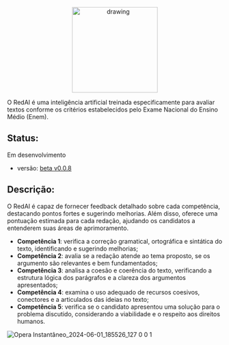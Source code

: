 <div align="center">
 <img src="https://github.com/Markfgui675/corretor_redacao_ai/assets/85682890/d52a77e8-3d2f-433f-8e1d-509b27f25edc" alt="drawing" width="200"/>
</div>

O RedAI é uma inteligência artificial treinada especificamente para avaliar textos conforme os critérios estabelecidos pelo Exame Nacional do Ensino Médio (Enem).

## Status:

Em desenvolvimento

 - versão: [beta v0.0.8](https://github.com/Markfgui675/corretor_redacao_ai/releases/tag/v0.0.8)

## Descrição:

O RedAI é capaz de fornecer feedback detalhado sobre cada competência, destacando pontos fortes e sugerindo melhorias. Além disso, oferece uma pontuação estimada para cada redação, ajudando os candidatos a entenderem suas áreas de aprimoramento.

 - **Competência 1**: verifica a correção gramatical, ortográfica e sintática do texto, identificando e sugerindo melhorias;
 - **Competência 2**: avalia se a redação atende ao tema proposto, se os argumento são relevantes e bem fundamentados;
 - **Competência 3**: analisa a coesão e coerência do texto, verificando a estrutura lógica dos parágrafos e a clareza dos argumentos apresentados;
 - **Competência 4**: examina o uso adequado de recursos coesivos, conectores e a articulados das ideias no texto;
 - **Competência 5**: verifica se o candidato apresentou uma solução para o problema discutido, considerando a viabilidade e o respeito aos direitos humanos.

![Opera Instantâneo_2024-06-01_185526_127 0 0 1](https://github.com/Markfgui675/corretor_redacao_ai/assets/85682890/42ad99ac-3f9d-434e-94f0-0f6742bbe397)
